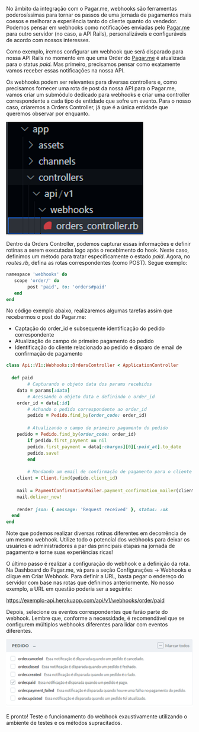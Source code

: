 No âmbito da integração com o Pagar.me, webhooks são ferramentas poderosíssimas para tornar os passos de uma jornada de pagamentos mais coesos e melhorar a experiência tanto do cliente quanto do vendedor. Podemos pensar em webhooks como notificações enviadas pelo [Pagar.me](http://Pagar.me) para outro servidor (no caso, a API Rails), personalizáveis e configuráveis de acordo com nossos interesses.

Como exemplo, iremos configurar um webhook que será disparado para nossa API Rails no momento em que uma Order do [Pagar.me](http://Pagar.me) é atualizada para o status *paid.* Mas primeiro, precisamos pensar como exatamente vamos receber essas notificações na nossa API.

Os webhooks podem ser relevantes para diversas controllers e, como precisamos fornecer uma rota de post da nossa API para o Pagar.me, vamos criar um submódulo dedicado para webhooks e criar uma controller correspondente a cada tipo de entidade que sofre um evento. Para o nosso caso, criaremos a Orders Controller, já que é a única entidade que queremos observar por enquanto.

![Untitled](../../../imagens/ImgPagarme4.png) 

Dentro da Orders Controller, podemos capturar essas informações e definir rotinas a serem executadas logo após o recebimento do hook. Neste caso, definimos um método para tratar especificamente o estado *paid*. Agora, no *routes.rb*, defina as rotas correspondentes (como POST). Segue exemplo:

```ruby
namespace 'webhooks' do
   scope 'order/' do
        post 'paid', to: 'orders#paid'
   end
end
```

No código exemplo abaixo, realizaremos algumas tarefas assim que recebermos o post do Pagar.me:

- Captação do order_id e subsequente identificação do pedido correspondente
- Atualização de campo de primeiro pagamento do pedido
- Identificação do cliente relacionado ao pedido e disparo de email de confirmação de pagamento

```ruby
class Api::V1::Webhooks::OrdersController < ApplicationController

  def paid
		# Capturando o objeto data dos params recebidos
    data = params[:data]
		# Acessando o objeto data e definindo o order_id
    order_id = data[:id]
		# Achando o pedido correspondente ao order_id
		pedido = Pedido.find_by(order_code: order_id)

		# Atualizando o campo de primeiro pagamento do pedido
    pedido = Pedido.find_by(order_code: order_id)
		if pedido.first_payment == nil
	    pedido.first_payment = data[:charges][0][:paid_at].to_date
	    pedido.save!
		end
	
		# Mandando um email de confirmação de pagamento para o cliente
    client = Client.find(pedido.client_id)

    mail = PaymentConfirmationMailer.payment_confirmation_mailer(client.email)
    mail.deliver_now!

    render json: { message: 'Request received' }, status: :ok
  end
end
```

Note que podemos realizar diversas rotinas diferentes em decorrência de um mesmo webhook. Utilize todo o potencial dos webhooks para deixar os usuários e administradores a par das principais etapas na jornada de pagamento e torne suas experiências ricas!

O último passo é realizar a configuração do webhook e a definição da rota. Na Dashboard do Pagar.me, vá para a seção Configurações → Webhooks e clique em Criar Webhook. Para definir a URL, basta pegar o endereço do servidor com base nas rotas que definimos anteriormente. No nosso exemplo, a URL em questão poderia ser a seguinte: 

https://exemplo-api.herokuapp.com/api/v1/webhooks/order/paid

Depois, selecione os eventos correspondentes que farão parte do webhook. Lembre que, conforme a necessidade, é recomendável que se configurem múltiplos webhooks diferentes para lidar com eventos diferentes.

![Untitled](../../../imagens/ImgPagarme5.png)

E pronto! Teste o funcionamento do webhook exaustivamente utilizando o ambiente de testes e os métodos supracitados.

#